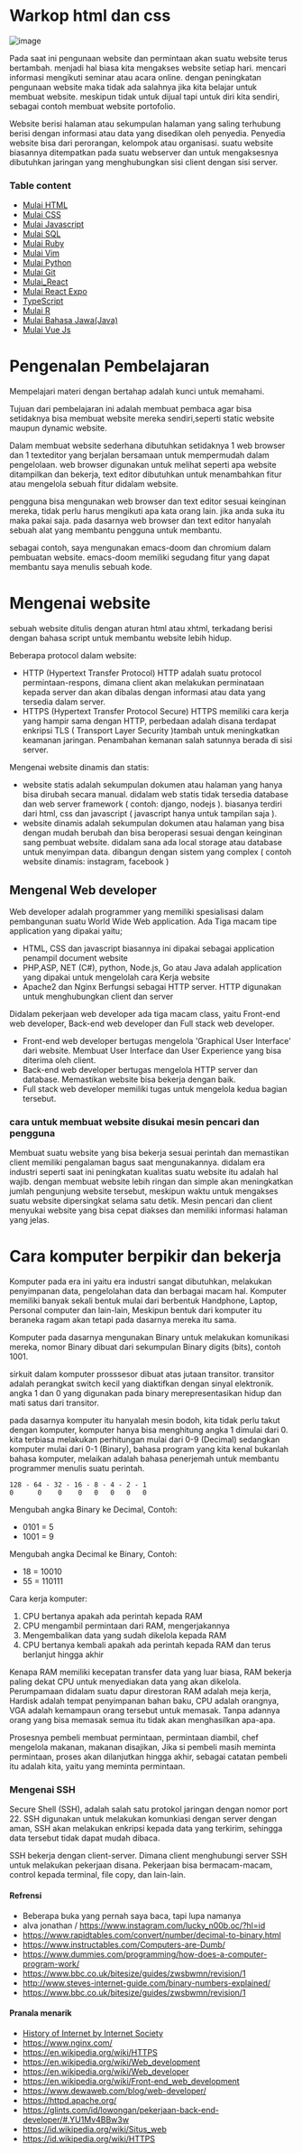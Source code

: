 # Warkop html dan css

![image](aset/01.png)

Pada saat ini pengunaan website dan permintaan akan suatu website terus bertambah.
menjadi hal biasa kita mengakses website setiap hari. mencari informasi mengikuti
seminar atau acara online. dengan peningkatan pengunaan website maka tidak ada salahnya
jika kita belajar untuk membuat website. meskipun tidak untuk dijual tapi untuk diri kita sendiri, sebagai contoh membuat website portofolio.

Website berisi halaman atau sekumpulan halaman yang saling terhubung berisi dengan informasi atau data yang disedikan oleh penyedia. Penyedia website bisa dari perorangan, kelompok atau organisasi. suatu website biasannya ditempatkan pada suatu webserver dan untuk mengaksesnya dibutuhkan jaringan yang menghubungkan sisi client dengan sisi server.



### Table content

- [Mulai HTML](document/html.md)
- [Mulai CSS](document/css.md)
- [Mulai Javascript](document/javascript.md)
- [Mulai SQL](document/sql.md)
- [Mulai Ruby](document/ruby.md)
- [Mulai Vim](document/vim.md)
- [Mulai Python](document/python.md)
- [Mulai Git](document/git.md)
- [Mulai_React](document/react.md)
- [Mulai React Expo](document/expo/expo.md)
- [TypeScript](document/typescript.md)
- [Mulai R](document/R.md)
- [Mulai Bahasa Jawa(Java)](document/javac/java.md)
- [Mulai Vue Js](document/vue.md)

# Pengenalan Pembelajaran

Mempelajari materi dengan bertahap adalah kunci untuk memahami.

Tujuan dari pembelajaran ini adalah membuat pembaca agar bisa setidaknya bisa membuat website mereka sendiri,seperti static website maupun dynamic website.

Dalam membuat website sederhana dibutuhkan setidaknya 1 web browser dan 1 texteditor yang berjalan bersamaan untuk mempermudah dalam pengelolaan.
web browser digunakan untuk melihat seperti apa website ditampilkan dan bekerja, text editor dibutuhkan untuk menambahkan fitur atau mengelola sebuah fitur didalam website. 

pengguna bisa mengunakan web browser dan text editor sesuai keinginan mereka, tidak perlu harus mengikuti apa kata orang lain. jika anda suka itu maka pakai saja.
pada dasarnya web browser dan text editor hanyalah sebuah alat yang membantu pengguna untuk membantu.

sebagai contoh, saya mengunakan emacs-doom dan chromium dalam pembuatan website. emacs-doom memiliki segudang fitur yang dapat membantu saya menulis sebuah kode.

# Mengenai website

sebuah website ditulis dengan aturan html atau xhtml, terkadang berisi dengan bahasa script untuk membantu website lebih hidup.

Beberapa protocol dalam website:
- HTTP (Hypertext Transfer Protocol)
HTTP adalah suatu protocol permintaan-respons, dimana client akan melakukan perminataan kepada server dan akan dibalas dengan informasi atau data yang tersedia dalam server.
- HTTPS (Hypertext Transfer Protocol Secure)
HTTPS memiliki cara kerja yang hampir sama dengan HTTP, perbedaan adalah disana terdapat enkripsi TLS ( Transport Layer Security )tambah untuk meningkatkan keamanan jaringan. Penambahan kemanan salah satunnya berada di sisi server.

Mengenai website dinamis dan statis:
- website statis
adalah sekumpulan dokumen atau halaman yang hanya bisa dirubah secara manual. didalam web statis tidak tersedia database dan web server framework ( contoh: django, nodejs ). biasanya terdiri dari html, css dan javascript ( javascript hanya untuk tampilan saja ).
- website dinamis
adalah sekumpulan dokumen atau halaman yang bisa dengan mudah berubah dan bisa beroperasi sesuai dengan keinginan sang pembuat website. didalam sana ada local storage atau database untuk menyimpan data. dibangun dengan sistem yang complex ( contoh website dinamis: instagram, facebook )

## Mengenal Web developer
Web developer adalah programmer yang memiliki spesialisasi dalam pembangunan suatu World Wide Web application. Ada Tiga macam tipe application yang dipakai yaitu;
- HTML, CSS dan javascript biasannya ini dipakai sebagai application penampil document website
- PHP,ASP, NET (C#), python, Node.js, Go atau Java adalah application yang dipakai untuk mengelolah cara Kerja website
- Apache2 dan Nginx Berfungsi sebagai HTTP server. HTTP digunakan untuk menghubungkan client dan server


Didalam pekerjaan web developer ada tiga macam class, yaitu Front-end web developer, Back-end web developer dan Full stack web developer.

- Front-end web developer bertugas mengelola 'Graphical User Interface' dari website. Membuat User Interface dan User Experience yang bisa diterima oleh client.
- Back-end web developer bertugas mengelola HTTP server dan database. Memastikan website bisa bekerja dengan baik.
- Full stack web developer memiliki tugas untuk mengelola kedua bagian tersebut.

### cara untuk membuat website disukai mesin pencari dan pengguna
Membuat suatu website yang bisa bekerja sesuai perintah dan memastikan client memiliki pengalaman bagus saat mengunakannya. didalam era industri seperti saat ini peningkatan kualitas suatu website itu adalah hal wajib. dengan membuat website lebih ringan dan simple akan meningkatkan jumlah pengunjung website tersebut, meskipun waktu untuk mengakses suatu website dipersingkat selama satu detik.
Mesin pencari dan client menyukai website yang bisa cepat diakses dan memiliki informasi halaman yang jelas.

# Cara komputer berpikir dan bekerja

Komputer pada era ini yaitu era industri sangat dibutuhkan, melakukan penyimpanan data, pengelolahan data dan berbagai macam hal. Komputer memiliki banyak sekali bentuk mulai dari berbentuk Handphone, Laptop, Personal computer dan lain-lain,
Meskipun bentuk dari komputer itu beraneka ragam akan tetapi pada dasarnya mereka itu sama.

Komputer pada dasarnya mengunakan Binary untuk melakukan komunikasi mereka, nomor Binary dibuat dari sekumpulan Binary digits (bits), contoh 1001.

sirkuit dalam komputer prosssesor dibuat atas jutaan transitor. transitor adalah perangkat switch kecil yang diaktifkan dengan sinyal elektronik. angka 1 dan 0 yang digunakan pada binary merepresentasikan hidup dan mati satus dari transitor.

pada dasarnya komputer itu hanyalah mesin bodoh, kita tidak perlu takut dengan komputer, komputer hanya bisa menghitung angka 1 dimulai dari 0. kita terbiasa melakukan perhitungan mulai dari 0-9 (Decimal) sedangkan komputer mulai dari 0-1 (Binary), bahasa program yang kita kenal bukanlah bahasa komputer, melaikan adalah bahasa penerjemah untuk membantu programmer menulis suatu perintah.

```
128 - 64 - 32 - 16 - 8 - 4 - 2 - 1
0      0    0    0   0   0   0   0
```
Mengubah angka Binary ke Decimal, Contoh:
- 0101 = 5
- 1001 = 9

Mengubah angka Decimal ke Binary, Contoh:
- 18 = 10010
- 55 = 110111

Cara kerja komputer:
1. CPU bertanya apakah ada perintah kepada RAM
2. CPU mengambil permintaan dari RAM, mengerjakannya
3. Mengembalikan data yang sudah dikelola kepada RAM
4. CPU bertanya kembali apakah ada perintah kepada RAM dan terus berlanjut hingga akhir

Kenapa RAM memiliki kecepatan transfer data yang luar biasa, RAM bekerja paling dekat CPU untuk menyediakan data yang akan dikelola. Perumpamaan didalam suatu dapur direstoran RAM adalah meja kerja, Hardisk adalah tempat penyimpanan bahan baku, CPU adalah orangnya, VGA adalah kemampaun orang tersebut untuk memasak. Tanpa adannya orang yang bisa memasak semua itu tidak akan menghasilkan apa-apa.

Prosesnya pembeli membuat permintaan, permintaan diambil, chef mengelola makanan, makanan disajikan, Jika si pembeli masih meminta permintaan, proses akan dilanjutkan hingga akhir, sebagai catatan pembeli itu adalah kita, yaitu yang meminta permintaan.


### Mengenai SSH 

Secure Shell (SSH), adalah salah satu protokol jaringan dengan nomor port 22. SSH digunakan untuk melakukan komunkiasi dengan server dengan aman, SSH akan melakukan enkripsi kepada data yang terkirim, sehingga data tersebut tidak dapat mudah dibaca.

SSH bekerja dengan client-server. Dimana client menghubungi server SSH untuk melakukan pekerjaan disana. Pekerjaan bisa bermacam-macam, control kepada terminal, file copy, dan lain-lain. 



#### Refrensi
- Beberapa buka yang pernah saya baca, tapi lupa namanya
- alva jonathan / <https://www.instagram.com/lucky_n00b.oc/?hl=id>
- <https://www.rapidtables.com/convert/number/decimal-to-binary.html>
- <https://www.instructables.com/Computers-are-Dumb/>
- <https://www.dummies.com/programming/how-does-a-computer-program-work/>
- <https://www.bbc.co.uk/bitesize/guides/zwsbwmn/revision/1>
- <http://www.steves-internet-guide.com/binary-numbers-explained/>
- <https://www.bbc.co.uk/bitesize/guides/zwsbwmn/revision/1>

#### Pranala menarik
- [History of Internet by Internet Society](https://www.internethalloffame.org/brief-history-internet)
- https://www.nginx.com/
- https://en.wikipedia.org/wiki/HTTPS
- https://en.wikipedia.org/wiki/Web_development
- https://en.wikipedia.org/wiki/Web_developer
- https://en.wikipedia.org/wiki/Front-end_web_development
- https://www.dewaweb.com/blog/web-developer/
- https://httpd.apache.org/
- https://glints.com/id/lowongan/pekerjaan-back-end-developer/#.YU1Mv4BBw3w
- <https://id.wikipedia.org/wiki/Situs_web>
- <https://id.wikipedia.org/wiki/HTTPS>

